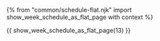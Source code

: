 {% from "common/schedule-flat.njk" import show_week_schedule_as_flat_page with context %}

{{ show_week_schedule_as_flat_page(13) }}